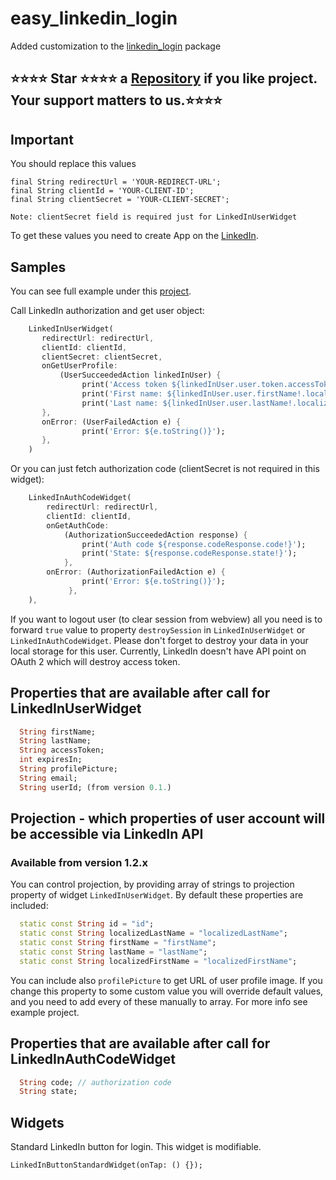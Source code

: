 # easy_linkedin_login

Added customization to the [linkedin_login](https://pub.dev/packages/linkedin_login) package

## ⭐⭐⭐⭐ Star ⭐⭐⭐⭐ a [Repository](https://github.com/imsujan276/easy_linkedin_login) if you like project. Your support matters to us.⭐⭐⭐⭐

## Important 

You should replace this values
    
    final String redirectUrl = 'YOUR-REDIRECT-URL';
    final String clientId = 'YOUR-CLIENT-ID';
    final String clientSecret = 'YOUR-CLIENT-SECRET';

`Note: clientSecret field is required just for LinkedInUserWidget`

To get these values you need to create App on the [LinkedIn](https://www.linkedin.com/developers/apps/new).

## Samples

You can see full example under this [project](https://github.com/imsujan276/easy_linkedin_login/tree/master/example).

Call LinkedIn authorization and get user object:
```dart
    LinkedInUserWidget(
       redirectUrl: redirectUrl,
       clientId: clientId,
       clientSecret: clientSecret,
       onGetUserProfile:
           (UserSucceededAction linkedInUser) {
                print('Access token ${linkedInUser.user.token.accessToken!}');
                print('First name: ${linkedInUser.user.firstName!.localized!.label!}');
                print('Last name: ${linkedInUser.user.lastName!.localized!.label!}');
       },
       onError: (UserFailedAction e) {
                print('Error: ${e.toString()}');
       },
    )
```

Or you can just fetch authorization code (clientSecret is not required in this widget):
```dart
    LinkedInAuthCodeWidget(
        redirectUrl: redirectUrl,
        clientId: clientId,
        onGetAuthCode:
            (AuthorizationSucceededAction response) {
                print('Auth code ${response.codeResponse.code!}');
                print('State: ${response.codeResponse.state!}');
            },
        onError: (AuthorizationFailedAction e) {
                print('Error: ${e.toString()}');
             },
    ),
```

If you want to logout user (to clear session from webview) all you need is to forward ```true``` value
to property ```destroySession```  in ```LinkedInUserWidget``` or ```LinkedInAuthCodeWidget```. Please don't forget to destroy your data in your local storage for this user. Currently, LinkedIn doesn't have API point on OAuth 2 which will destroy access token.

## Properties that are available after call for LinkedInUserWidget

```dart
  String firstName;
  String lastName;
  String accessToken;
  int expiresIn;
  String profilePicture;
  String email;
  String userId; (from version 0.1.)
```
## Projection - which properties of user account will be accessible via LinkedIn API
### Available from version 1.2.x

You can control projection, by providing array of strings to projection property of widget 
`LinkedInUserWidget`. By default these properties are included: 

```dart
  static const String id = "id";
  static const String localizedLastName = "localizedLastName";
  static const String firstName = "firstName";
  static const String lastName = "lastName";
  static const String localizedFirstName = "localizedFirstName";
```

You can include also `profilePicture` to get URL of user profile image. If you change this property
to some custom value you will override default values, and you need to add every of these manually
to array. For more info see example project.

## Properties that are available after call for LinkedInAuthCodeWidget

```dart
  String code; // authorization code
  String state;
```

## Widgets

Standard LinkedIn button for login. This widget is modifiable.

    LinkedInButtonStandardWidget(onTap: () {});
